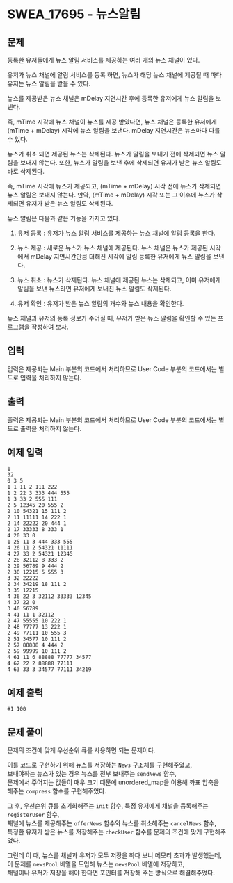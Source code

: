 # SWEA_17695 - 뉴스알림

## 문제

등록한 유저들에게 뉴스 알림 서비스를 제공하는 여러 개의 뉴스 채널이 있다.

유저가 뉴스 채널에 알림 서비스를 등록 하면, 뉴스가 해당 뉴스 채널에 제공될 때 마다 유저는 뉴스 알림을 받을 수 있다.

뉴스를 제공받은 뉴스 채널은 mDelay 지연시간 후에 등록한 유저에게 뉴스 알림을 보낸다.

즉, mTime 시각에 뉴스 채널이 뉴스를 제공 받았다면, 뉴스 채널은 등록한 유저에게 (mTime + mDelay) 시각에 뉴스 알림을 보낸다. mDelay 지연시간은 뉴스마다 다를 수 있다.

뉴스가 취소 되면 제공된 뉴스는 삭제된다. 뉴스가 알림을 보내기 전에 삭제되면 뉴스 알림을 보내지 않는다. 또한, 뉴스가 알림을 보낸 후에 삭제되면 유저가 받은 뉴스 알림도 바로 삭제된다.

즉, mTime 시각에 뉴스가 제공되고, (mTime + mDelay) 시각 전에 뉴스가 삭제되면 뉴스 알림은 보내지 않는다. 만약, (mTime + mDelay) 시각 또는 그 이후에 뉴스가 삭제되면 유저가 받은 뉴스 알림도 삭제된다.

뉴스 알림은 다음과 같은 기능을 가지고 있다.

1. 유저 등록 : 유저가 뉴스 알림 서비스를 제공하는 뉴스 채널에 알림 등록을 한다.

2. 뉴스 제공 : 새로운 뉴스가 뉴스 채널에 제공된다. 뉴스 채널은 뉴스가 제공된 시각에서 mDelay 지연시간만큼 더해진 시각에 알림 등록한 유저에게 뉴스 알림을 보낸다.

3. 뉴스 취소 : 뉴스가 삭제된다. 뉴스 채널에 제공된 뉴스는 삭제되고, 이미 유저에게 알림을 보낸 뉴스라면 유저에게 보내진 뉴스 알림도 삭제된다.

4. 유저 확인 : 유저가 받은 뉴스 알림의 개수와 뉴스 내용을 확인한다.

뉴스 채널과 유저의 등록 정보가 주어질 때, 유저가 받은 뉴스 알림을 확인할 수 있는 프로그램을 작성하여 보자.

## 입력

입력은 제공되는 Main 부분의 코드에서 처리하므로 User Code 부분의 코드에서는 별도로 입력을 처리하지 않는다.

## 출력

출력은 제공되는 Main 부분의 코드에서 처리하므로 User Code 부분의 코드에서는 별도로 출력을 처리하지 않는다.

## 예제 입력

```
1
32
0 3 5
1 1 11 2 111 222
1 2 22 3 333 444 555
1 3 33 2 555 111
2 5 12345 20 555 2
2 10 54321 15 111 2
2 11 11111 14 222 1
2 14 22222 20 444 1
2 17 33333 8 333 1
4 20 33 0
1 25 11 3 444 333 555
4 26 11 2 54321 11111
4 27 33 2 54321 12345
2 28 32112 8 333 2
2 29 56789 9 444 2
2 30 12215 5 555 3
3 32 22222
2 34 34219 18 111 2
3 35 12215
4 36 22 3 32112 33333 12345
4 37 22 0
3 40 56789
4 41 11 1 32112
2 47 55555 10 222 1
2 48 77777 13 222 1
2 49 77111 10 555 3
2 51 34577 10 111 2
2 57 88888 4 444 2
2 59 99999 10 111 2
4 61 11 6 88888 77777 34577
4 62 22 2 88888 77111
4 63 33 3 34577 77111 34219
```

## 예제 출력

```
#1 100
```

## 문제 풀이

문제의 조건에 맞게 우선순위 큐를 사용하면 되는 문제이다.

이를 코드로 구현하기 위해 뉴스를 저장하는 `News` 구조체를 구현해주었고,  
보내야하는 뉴스가 있는 경우 뉴스를 전부 보내주는 `sendNews` 함수,  
문제에서 주어지는 값들이 매우 크기 때문에 unordered_map을 이용해 좌표 압축을 해주는 `compress` 함수를 구현해주었다.

그 후, 우선순위 큐를 초기화해주는 `init` 함수, 특정 유저에게 채널을 등록해주는 `registerUser` 함수,  
채널에 뉴스를 제공해주는 `offerNews` 함수와 뉴스를 취소해주는 `cancelNews` 함수,  
특정한 유저가 받은 뉴스를 저장해주는 `checkUser` 함수를 문제의 조건에 맞게 구현해주었다.

그런데 이 때, 뉴스를 채널과 유저가 모두 저장을 하다 보니 메모리 초과가 발생했는데,  
이 문제를 `newsPool` 배열을 도입해 뉴스는 `newsPool` 배열에 저장하고,  
채널이나 유저가 저장을 해야 한다면 포인터를 저장해 주는 방식으로 해결해주었다.
